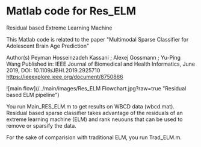 # Matlab code for Res_ELM
Residual based Extreme Learning Machine

This Matlab code is related to the paper "Multimodal Sparse Classifier for Adolescent Brain Age Prediction"

Author(s)
Peyman Hosseinzadeh Kassani ; Alexej Gossmann ; Yu-Ping Wang
Published in: IEEE Journal of Biomedical and Health Informatics, June 2019, DOI: 10.1109/JBHI.2019.2925710
https://ieeexplore.ieee.org/document/8750866


![main flow](/../main/images/Res_ELM Flowchart.jpg?raw=true "Residual based ELM pipeline")


You run Main_RES_ELM.m to get results on WBCD data (wbcd.mat). Residual based sparse classifier takes advantage of the residuals of an extreme learning machine (ELM) and rank neuouns that can be used to remove or sparsify the data. 

For the sake of comparision with traditional ELM, you run Trad_ELM.m. 
